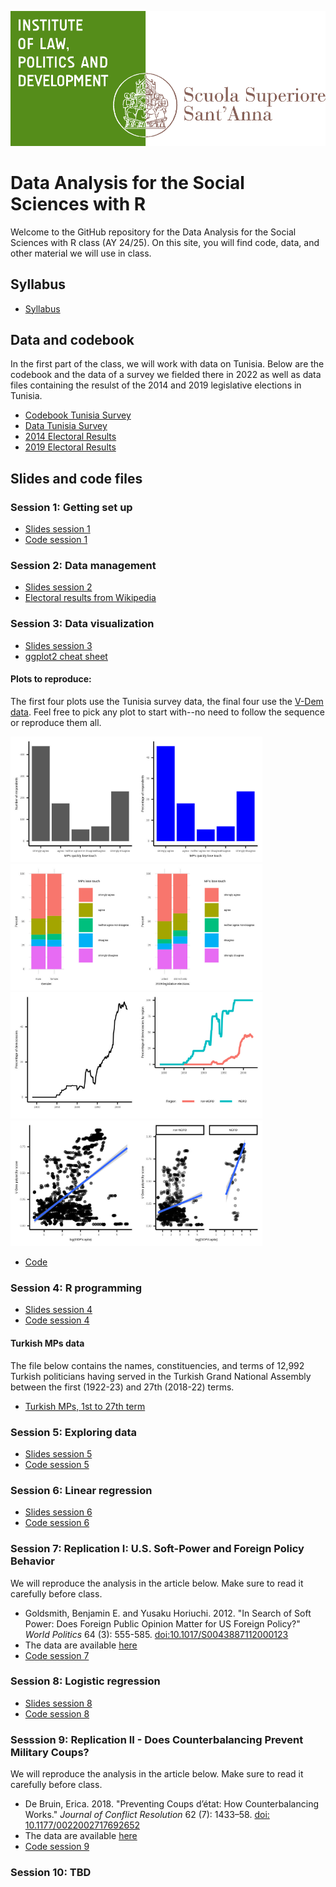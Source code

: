 ![](dirpolis_logo_eng.png)

# Data Analysis for the Social Sciences with R
Welcome to the GitHub repository for the Data Analysis for the Social Sciences with R class (AY 24/25). On this site, you will find code, data, and other material we will use in class.
## Syllabus
- [Syllabus](Syllabus.pdf)
## Data and codebook
In the first part of the class, we will work with data on Tunisia. Below are the codebook and the data of a survey we fielded there in 2022 as well as data files containing the resulst of the 2014 and 2019 legislative elections in Tunisia. 
- [Codebook Tunisia Survey](Codebook-TUN-Survey.pdf)
- [Data Tunisia Survey](tunisia_survey.csv)
- [2014 Electoral Results](res2014.csv)
- [2019 Electoral Results](res2019.csv)
## Slides and code files
### Session 1: Getting set up
- [Slides session 1](Session-1.pdf)
- [Code session 1](#)
### Session 2: Data management
- [Slides session 2](Session-2.pdf)
- [Electoral results from Wikipedia](Scrape-Wikipedia.R)
### Session 3: Data visualization
- [Slides session 3](Session-3.pdf)
- [ggplot2 cheat sheet](https://github.com/rstudio/cheatsheets/blob/main/data-visualization.pdf)
#### Plots to reproduce:

The first four plots use the Tunisia survey data, the final four use the [V-Dem data](https://github.com/vdeminstitute/vdemdata). Feel free to pick any plot to start with--no need to follow the sequence or reproduce them all. 

<img src="MPs_lose_touch.jpg" style="width:40%;"/><img src="MPs_lose_touch_perc.jpg" style="width:40%;"/>
<img src="MPs_lose_touch_gender.jpg" style="width:40%;"/><img src="MPs_lose_touch_voted.jpg" style="width:40%;"/>
<img src="Perc_dem.jpg" style="width:40%;"/><img src="Perc_dem_reg.jpg" style="width:40%;"/>
<img src="Dem_dev.jpg" style="width:40%;"/><img src="Dem_dev_reg.jpg" style="width:40%;"/>

- [Code](plot_code.R)

### Session 4: R programming
- [Slides session 4](#)
- [Code session 4](#)
#### Turkish MPs data
The file below contains the names, constituencies, and terms of 12,992 Turkish politicians having served in the Turkish Grand National Assembly between the first (1922-23) and 27th (2018-22) terms. 
- [Turkish MPs, 1st to 27th term](turkish_mps.csv)
  
### Session 5: Exploring data
- [Slides session 5](#)
- [Code session 5](#)
  
### Session 6: Linear regression
- [Slides session 6](#)
- [Code session 6](#)

### Session 7: Replication I: U.S. Soft-Power and Foreign Policy Behavior

We will reproduce the analysis in the article below. Make sure to read it carefully before class. 

-  Goldsmith, Benjamin E. and Yusaku Horiuchi. 2012. "In Search of Soft Power: Does Foreign Public Opinion Matter for US Foreign Policy?" *World Politics* 64 (3): 555-585. [doi:10.1017/S0043887112000123](https://www.cambridge.org/core/journals/world-politics/article/in-search-of-soft-power-does-foreign-public-opinion-matter-for-us-foreign-policy/0C9DB5A0FB1EF43767932DE4E2C4DCEF)
-  The data are available [here](https://github.com/joshuaalley/cross-sectional-ols)
-  [Code session 7](#)

### Session 8: Logistic regression
- [Slides session 8](#)
- [Code session 8](#)

### Sesssion 9: Replication II - Does Counterbalancing Prevent Military Coups?

We will reproduce the analysis in the article below. Make sure to read it carefully before class. 

-  De Bruin, Erica. 2018. "Preventing Coups d’état: How Counterbalancing Works." *Journal of Conflict Resolution* 62 (7): 1433–58. [doi: 10.1177/0022002717692652](https://doi.org/10.1177/0022002717692652)
-  The data are available [here](https://journals.sagepub.com/doi/abs/10.1177/0022002717692652)
-  [Code session 9](#)

### Session 10: TBD
